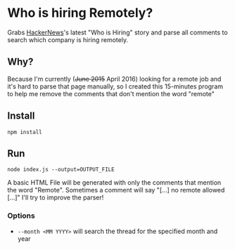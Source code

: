 # Who is hiring Remotely?

Grabs [HackerNews](http://news.ycombinator.com)'s  latest "Who is Hiring" story and parse all comments to search which company is hiring remotely.

## Why?
Because I'm currently (~~June 2015~~ April 2016) looking for a remote job and it's hard to parse that page manually, so I created this 15-minutes program to help me remove the comments that don't mention the word "remote"

## Install

`npm install`

## Run
`node index.js --output=OUTPUT_FILE`

A basic HTML File will be generated with only the comments that mention the word "Remote". Sometimes a comment will say "[...] no remote allowed [...]" I'll try to improve the parser!

### Options

- `--month <MM YYYY>` will search the thread for the specified month and year